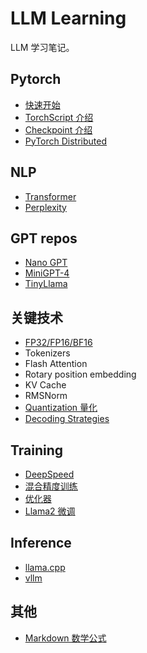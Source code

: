 # LLM Learning

LLM 学习笔记。

## Pytorch
- [快速开始](./pytorch/quickstart/README.md)
- [TorchScript 介绍](./pytorch/torchscript/README.md)
- [Checkpoint 介绍](./pytorch/checkpoint/README.md)
- [PyTorch Distributed](./pytorch/distributed/README.md)

## NLP
- [Transformer](./nlp/transformer/README.md)
- [Perplexity](./nlp/Perplexity.md)

## GPT repos
- [Nano GPT](./GPT/nanoGPT/README.md)
- [MiniGPT-4](./GPT/miniGPT4/README.md)
- [TinyLlama](./GPT/TinyLlama/README.md)

## 关键技术
- [FP32/FP16/BF16](./technology/precision/fp32_fp16_bf16.md)
- Tokenizers
- Flash Attention
- Rotary position embedding
- KV Cache
- RMSNorm
- [Quantization 量化](./technology/Quantization/README.md)
- [Decoding Strategies](./technology/decoding_strategies/README.md)

## Training
- [DeepSpeed](./DeepSpeed/README.md)
- [混合精度训练](./training/amp/README.md)
- [优化器](./training/optimizer/README.md)
- [Llama2 微调](./training/fine_tune/llama2_fine_tune.md)

## Inference
- [llama.cpp](./inference/llama.cpp/README.md)
- [vllm](./inference/vllm/README.md)

## 其他

- [Markdown 数学公式](https://www.cnblogs.com/bytesfly/p/markdown-formula.html)
